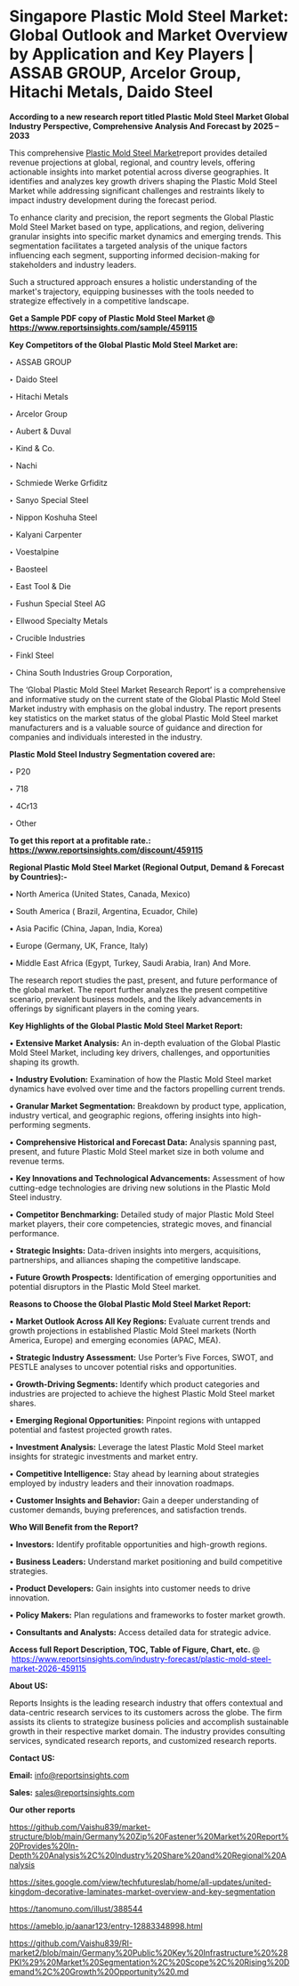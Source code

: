 # Singapore Plastic Mold Steel Market: Global Outlook and Market Overview by Application and Key Players | ASSAB GROUP, Arcelor Group, Hitachi Metals, Daido Steel

<strong>According to a new research report titled Plastic Mold Steel Market Global Industry Perspective, Comprehensive Analysis And Forecast by 2025 – 2033</strong>

This comprehensive <a href=https://www.reportsinsights.com/sample/459115>Plastic Mold Steel Market</a>report provides detailed revenue projections at global, regional, and country levels, offering actionable insights into market potential across diverse geographies. It identifies and analyzes key growth drivers shaping the Plastic Mold Steel Market while addressing significant challenges and restraints likely to impact industry development during the forecast period.

To enhance clarity and precision, the report segments the Global Plastic Mold Steel Market based on type, applications, and region, delivering granular insights into specific market dynamics and emerging trends. This segmentation facilitates a targeted analysis of the unique factors influencing each segment, supporting informed decision-making for stakeholders and industry leaders.

Such a structured approach ensures a holistic understanding of the market's trajectory, equipping businesses with the tools needed to strategize effectively in a competitive landscape.

<strong>Get a Sample PDF copy of Plastic Mold Steel Market </strong><strong>@<a href=https://www.reportsinsights.com/sample/459115 style=color:#0000ff;> https://www.reportsinsights.com/sample/459115</a></strong></font>

<strong>Key Competitors of the Global Plastic Mold Steel Market are:</strong>

‣ ASSAB GROUP

‣ Daido Steel

‣ Hitachi Metals

‣ Arcelor Group

‣ Aubert & Duval

‣ Kind & Co.

‣ Nachi

‣ Schmiede Werke Grfiditz

‣ Sanyo Special Steel

‣ Nippon Koshuha Steel

‣ Kalyani Carpenter

‣ Voestalpine

‣ Baosteel

‣ East Tool & Die

‣ Fushun Special Steel AG

‣ Ellwood Specialty Metals

‣ Crucible Industries

‣ Finkl Steel

‣ China South Industries Group Corporation,

The ‘Global Plastic Mold Steel Market Research Report’ is a comprehensive and informative study on the current state of the Global Plastic Mold Steel Market industry with emphasis on the global industry. The report presents key statistics on the market status of the global Plastic Mold Steel market manufacturers and is a valuable source of guidance and direction for companies and individuals interested in the industry.

<strong>Plastic Mold Steel Industry Segmentation covered are:</strong>

‣ P20

‣ 718

‣ 4Cr13

‣ Other

<strong>To get this report at a profitable rate.: <a href=https://www.reportsinsights.com/discount/459115 style=color:#0000ff;>https://www.reportsinsights.com/discount/459115</a></strong></font>

<strong>Regional Plastic Mold Steel Market (Regional Output, Demand &amp; Forecast by Countries):-</strong>

• North America (United States, Canada, Mexico)

• South America ( Brazil, Argentina, Ecuador, Chile)

• Asia Pacific (China, Japan, India, Korea)

• Europe (Germany, UK, France, Italy)

• Middle East Africa (Egypt, Turkey, Saudi Arabia, Iran) And More.

The research report studies the past, present, and future performance of the global market. The report further analyzes the present competitive scenario, prevalent business models, and the likely advancements in offerings by significant players in the coming years.

<strong>Key Highlights of the Global Plastic Mold Steel Market Report:</strong>

• <strong>Extensive Market Analysis:</strong> An in-depth evaluation of the Global Plastic Mold Steel Market, including key drivers, challenges, and opportunities shaping its growth.

• <strong>Industry Evolution:</strong> Examination of how the Plastic Mold Steel market dynamics have evolved over time and the factors propelling current trends.

• <strong>Granular Market Segmentation:</strong> Breakdown by product type, application, industry vertical, and geographic regions, offering insights into high-performing segments.

• <strong>Comprehensive Historical and Forecast Data:</strong> Analysis spanning past, present, and future Plastic Mold Steel market size in both volume and revenue terms.

• <strong>Key Innovations and Technological Advancements:</strong> Assessment of how cutting-edge technologies are driving new solutions in the Plastic Mold Steel industry.

• <strong>Competitor Benchmarking:</strong> Detailed study of major Plastic Mold Steel market players, their core competencies, strategic moves, and financial performance.

• <strong>Strategic Insights:</strong> Data-driven insights into mergers, acquisitions, partnerships, and alliances shaping the competitive landscape.

• <strong>Future Growth Prospects:</strong> Identification of emerging opportunities and potential disruptors in the Plastic Mold Steel market.

<strong>Reasons to Choose the Global Plastic Mold Steel Market Report:</strong>

• <strong>Market Outlook Across All Key Regions:</strong> Evaluate current trends and growth projections in established Plastic Mold Steel markets (North America, Europe) and emerging economies (APAC, MEA).

• <strong>Strategic Industry Assessment:</strong> Use Porter’s Five Forces, SWOT, and PESTLE analyses to uncover potential risks and opportunities.

• <strong>Growth-Driving Segments:</strong> Identify which product categories and industries are projected to achieve the highest Plastic Mold Steel market shares.

• <strong>Emerging Regional Opportunities:</strong> Pinpoint regions with untapped potential and fastest projected growth rates.

• <strong>Investment Analysis:</strong> Leverage the latest Plastic Mold Steel market insights for strategic investments and market entry.

• <strong>Competitive Intelligence:</strong> Stay ahead by learning about strategies employed by industry leaders and their innovation roadmaps.

• <strong>Customer Insights and Behavior:</strong> Gain a deeper understanding of customer demands, buying preferences, and satisfaction trends.

<strong>Who Will Benefit from the Report?</strong>

• <strong>Investors:</strong> Identify profitable opportunities and high-growth regions.

• <strong>Business Leaders:</strong> Understand market positioning and build competitive strategies.

• <strong>Product Developers:</strong> Gain insights into customer needs to drive innovation.

• <strong>Policy Makers:</strong> Plan regulations and frameworks to foster market growth.

• <strong>Consultants and Analysts:</strong> Access detailed data for strategic advice.
</ul>
<strong>Access full Report Description, TOC, Table of Figure, Chart, etc. </strong>@  <a href=https://www.reportsinsights.com/industry-forecast/plastic-mold-steel-market-2026-459115 style=color:#0000ff;>https://www.reportsinsights.com/industry-forecast/plastic-mold-steel-market-2026-459115</a></font>

<strong><strong>About US</strong>:</strong>

Reports Insights is the leading research industry that offers contextual and data-centric research services to its customers across the globe. The firm assists its clients to strategize business policies and accomplish sustainable growth in their respective market domain. The industry provides consulting services, syndicated research reports, and customized research reports.

<strong>Contact US:</strong>

<p class=""""><b>Email:</b> <a href=mailto:info@reportsinsights.com>info@reportsinsights.com</a></p>
<p class=""""><b>Sales:</b> <a href=mailto:sales@reportsinsights.com>sales@reportsinsights.com</a></p>

<strong>Our other reports</strong>

<a href=https://github.com/Vaishu839/market-structure/blob/main/Germany%20Zip%20Fastener%20Market%20Report%20Provides%20In-Depth%20Analysis%2C%20Industry%20Share%20and%20Regional%20Analysis>https://github.com/Vaishu839/market-structure/blob/main/Germany%20Zip%20Fastener%20Market%20Report%20Provides%20In-Depth%20Analysis%2C%20Industry%20Share%20and%20Regional%20Analysis</a>

<a href=https://sites.google.com/view/techfutureslab/home/all-updates/united-kingdom-decorative-laminates-market-overview-and-key-segmentation>https://sites.google.com/view/techfutureslab/home/all-updates/united-kingdom-decorative-laminates-market-overview-and-key-segmentation</a>

<a href=https://tanomuno.com/illust/388544>https://tanomuno.com/illust/388544</a>

<a href=https://ameblo.jp/aanar123/entry-12883348998.html>https://ameblo.jp/aanar123/entry-12883348998.html</a>

<a href=https://github.com/Vaishu839/RI-market2/blob/main/Germany%20Public%20Key%20Infrastructure%20%28PKI%29%20Market%20Segmentation%2C%20Scope%2C%20Rising%20Demand%2C%20Growth%20Opportunity%20.md>https://github.com/Vaishu839/RI-market2/blob/main/Germany%20Public%20Key%20Infrastructure%20%28PKI%29%20Market%20Segmentation%2C%20Scope%2C%20Rising%20Demand%2C%20Growth%20Opportunity%20.md</a>
